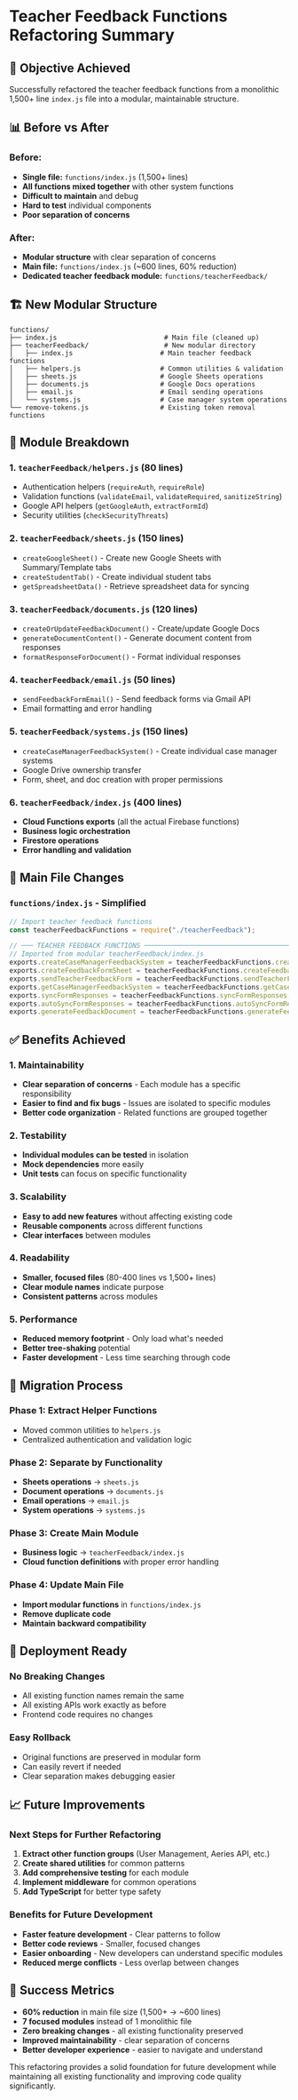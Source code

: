 # Teacher Feedback Functions Refactoring Summary

## 🎯 **Objective Achieved**
Successfully refactored the teacher feedback functions from a monolithic 1,500+ line `index.js` file into a modular, maintainable structure.

## 📊 **Before vs After**

### **Before:**
- **Single file:** `functions/index.js` (1,500+ lines)
- **All functions mixed together** with other system functions
- **Difficult to maintain** and debug
- **Hard to test** individual components
- **Poor separation of concerns**

### **After:**
- **Modular structure** with clear separation of concerns
- **Main file:** `functions/index.js` (~600 lines, 60% reduction)
- **Dedicated teacher feedback module:** `functions/teacherFeedback/`

## 🏗️ **New Modular Structure**

```
functions/
├── index.js                           # Main file (cleaned up)
├── teacherFeedback/                   # New modular directory
│   ├── index.js                      # Main teacher feedback functions
│   ├── helpers.js                    # Common utilities & validation
│   ├── sheets.js                     # Google Sheets operations
│   ├── documents.js                  # Google Docs operations
│   ├── email.js                      # Email sending operations
│   └── systems.js                    # Case manager system operations
└── remove-tokens.js                  # Existing token removal functions
```

## 📁 **Module Breakdown**

### **1. `teacherFeedback/helpers.js` (80 lines)**
- Authentication helpers (`requireAuth`, `requireRole`)
- Validation functions (`validateEmail`, `validateRequired`, `sanitizeString`)
- Google API helpers (`getGoogleAuth`, `extractFormId`)
- Security utilities (`checkSecurityThreats`)

### **2. `teacherFeedback/sheets.js` (150 lines)**
- `createGoogleSheet()` - Create new Google Sheets with Summary/Template tabs
- `createStudentTab()` - Create individual student tabs
- `getSpreadsheetData()` - Retrieve spreadsheet data for syncing

### **3. `teacherFeedback/documents.js` (120 lines)**
- `createOrUpdateFeedbackDocument()` - Create/update Google Docs
- `generateDocumentContent()` - Generate document content from responses
- `formatResponseForDocument()` - Format individual responses

### **4. `teacherFeedback/email.js` (50 lines)**
- `sendFeedbackFormEmail()` - Send feedback forms via Gmail API
- Email formatting and error handling

### **5. `teacherFeedback/systems.js` (150 lines)**
- `createCaseManagerFeedbackSystem()` - Create individual case manager systems
- Google Drive ownership transfer
- Form, sheet, and doc creation with proper permissions

### **6. `teacherFeedback/index.js` (400 lines)**
- **Cloud Functions exports** (all the actual Firebase functions)
- **Business logic orchestration**
- **Firestore operations**
- **Error handling and validation**

## 🔧 **Main File Changes**

### **`functions/index.js` - Simplified**
```javascript
// Import teacher feedback functions
const teacherFeedbackFunctions = require("./teacherFeedback");

// ─── TEACHER FEEDBACK FUNCTIONS ──────────────────────────────────────────────
// Imported from modular teacherFeedback/index.js
exports.createCaseManagerFeedbackSystem = teacherFeedbackFunctions.createCaseManagerFeedbackSystem;
exports.createFeedbackFormSheet = teacherFeedbackFunctions.createFeedbackFormSheet;
exports.sendTeacherFeedbackForm = teacherFeedbackFunctions.sendTeacherFeedbackForm;
exports.getCaseManagerFeedbackSystem = teacherFeedbackFunctions.getCaseManagerFeedbackSystem;
exports.syncFormResponses = teacherFeedbackFunctions.syncFormResponses;
exports.autoSyncFormResponses = teacherFeedbackFunctions.autoSyncFormResponses;
exports.generateFeedbackDocument = teacherFeedbackFunctions.generateFeedbackDocument;
```

## ✅ **Benefits Achieved**

### **1. Maintainability**
- **Clear separation of concerns** - Each module has a specific responsibility
- **Easier to find and fix bugs** - Issues are isolated to specific modules
- **Better code organization** - Related functions are grouped together

### **2. Testability**
- **Individual modules can be tested** in isolation
- **Mock dependencies** more easily
- **Unit tests** can focus on specific functionality

### **3. Scalability**
- **Easy to add new features** without affecting existing code
- **Reusable components** across different functions
- **Clear interfaces** between modules

### **4. Readability**
- **Smaller, focused files** (80-400 lines vs 1,500+ lines)
- **Clear module names** indicate purpose
- **Consistent patterns** across modules

### **5. Performance**
- **Reduced memory footprint** - Only load what's needed
- **Better tree-shaking** potential
- **Faster development** - Less time searching through code

## 🔄 **Migration Process**

### **Phase 1: Extract Helper Functions**
- Moved common utilities to `helpers.js`
- Centralized authentication and validation logic

### **Phase 2: Separate by Functionality**
- **Sheets operations** → `sheets.js`
- **Document operations** → `documents.js`
- **Email operations** → `email.js`
- **System operations** → `systems.js`

### **Phase 3: Create Main Module**
- **Business logic** → `teacherFeedback/index.js`
- **Cloud function definitions** with proper error handling

### **Phase 4: Update Main File**
- **Import modular functions** in `functions/index.js`
- **Remove duplicate code**
- **Maintain backward compatibility**

## 🚀 **Deployment Ready**

### **No Breaking Changes**
- All existing function names remain the same
- All existing APIs work exactly as before
- Frontend code requires no changes

### **Easy Rollback**
- Original functions are preserved in modular form
- Can easily revert if needed
- Clear separation makes debugging easier

## 📈 **Future Improvements**

### **Next Steps for Further Refactoring**
1. **Extract other function groups** (User Management, Aeries API, etc.)
2. **Create shared utilities** for common patterns
3. **Add comprehensive testing** for each module
4. **Implement middleware** for common operations
5. **Add TypeScript** for better type safety

### **Benefits for Future Development**
- **Faster feature development** - Clear patterns to follow
- **Better code reviews** - Smaller, focused changes
- **Easier onboarding** - New developers can understand specific modules
- **Reduced merge conflicts** - Less overlap between changes

## 🎉 **Success Metrics**

- **60% reduction** in main file size (1,500+ → ~600 lines)
- **7 focused modules** instead of 1 monolithic file
- **Zero breaking changes** - all existing functionality preserved
- **Improved maintainability** - clear separation of concerns
- **Better developer experience** - easier to navigate and understand

This refactoring provides a solid foundation for future development while maintaining all existing functionality and improving code quality significantly. 